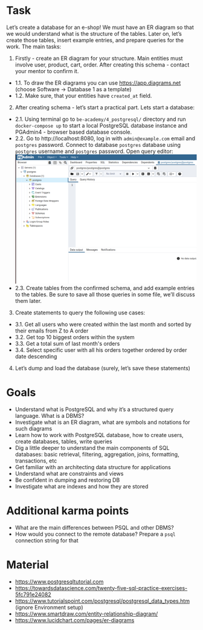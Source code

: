 # Task
Let’s create a database for an e-shop! We must have an ER diagram so that we would understand what is the structure of the tables. Later on, let’s create those tables, insert example entries, and prepare queries for the work. The main tasks:

1. Firstly - create an ER diagram for your structure. Main entities must involve user, product, cart, order. After creating this schema - contact your mentor to confirm it.
 - 1.1. To draw the ER diagrams you can use https://app.diagrams.net (choose Software -> Database 1 as a template)
 - 1.2. Make sure, that your entities have `created_at` field.

2. After creating schema - let’s start a practical part. Lets start a database:
 - 2.1. Using terminal go to `be-academy/4_postgresql/` directory and run `docker-compose up` to start a local PostgreSQL database instance and PGAdmin4 - browser based database console.
 - 2.2. Go to http://localhost:8080, log in with `admin@example.com` email and `postgres` password. Connect to database `postgres` database using `postgres` username and `postgres` password. Open query editor: ![SQL query editor window](sql_query_editor_window.png "SQL query editor window")
 - 2.3. Create tables from the confirmed schema, and add example entries to the tables. Be sure to save all those queries in some file, we’ll discuss them later.

3. Create statements to query the following use cases:
 - 3.1. Get all users who were created within the last month and sorted by their emails from Z to A order
 - 3.2. Get top 10 biggest orders within the system
 - 3.3. Get a total sum of last month's orders
 - 3.4. Select specific user with all his orders together ordered by order date descending

4. Let’s dump and load the database (surely, let’s save these statements)

# Goals
- Understand what is PostgreSQL and why it’s a structured query language. What is a DBMS?
- Investigate what is an ER diagram, what are symbols and notations for such diagrams
-  Learn how to work with PostgreSQL database, how to create users, create databases, tables, write queries
- Dig a little deeper to understand the main components of SQL databases: basic retrieval, filtering, aggregation, joins, formatting, transactions, etc
- Get familiar with an architecting data structure for applications
- Understand what are constraints and views
- Be confident in dumping and restoring DB
- Investigate what are indexes and how they are stored

# Additional karma points
- What are the main differences between PSQL and other DBMS?
- How would you connect to the remote database? Prepare a `psql` connection string for that

# Material
- https://www.postgresqltutorial.com
- https://towardsdatascience.com/twenty-five-sql-practice-exercises-5fc791e24082
- https://www.tutorialspoint.com/postgresql/postgresql_data_types.htm (ignore Environment setup)
- https://www.smartdraw.com/entity-relationship-diagram/
- https://www.lucidchart.com/pages/er-diagrams
